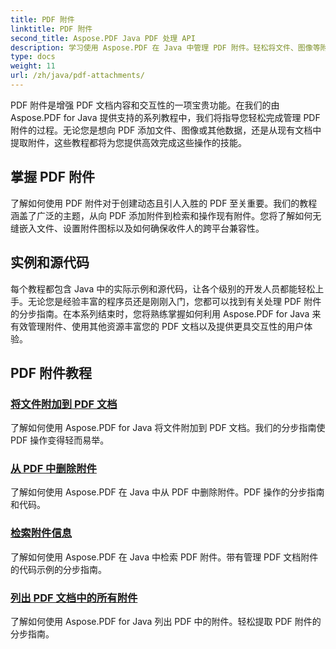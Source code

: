 ```yaml
---
title: PDF 附件
linktitle: PDF 附件
second_title: Aspose.PDF Java PDF 处理 API
description: 学习使用 Aspose.PDF 在 Java 中管理 PDF 附件。轻松将文件、图像等附加到您的 PDF。
type: docs
weight: 11
url: /zh/java/pdf-attachments/
---
```


PDF 附件是增强 PDF 文档内容和交互性的一项宝贵功能。在我们的由 Aspose.PDF for Java 提供支持的系列教程中，我们将指导您轻松完成管理 PDF 附件的过程。无论您是想向 PDF 添加文件、图像或其他数据，还是从现有文档中提取附件，这些教程都将为您提供高效完成这些操作的技能。

## 掌握 PDF 附件

了解如何使用 PDF 附件对于创建动态且引人入胜的 PDF 至关重要。我们的教程涵盖了广泛的主题，从向 PDF 添加附件到检索和操作现有附件。您将了解如何无缝嵌入文件、设置附件图标以及如何确保收件人的跨平台兼容性。

## 实例和源代码

每个教程都包含 Java 中的实际示例和源代码，让各个级别的开发人员都能轻松上手。无论您是经验丰富的程序员还是刚刚入门，您都可以找到有关处理 PDF 附件的分步指南。在本系列结束时，您将熟练掌握如何利用 Aspose.PDF for Java 来有效管理附件、使用其他资源丰富您的 PDF 文档以及提供更具交互性的用户体验。

## PDF 附件教程
### [将文件附加到 PDF 文档](./attach-files-pdf-documents/)
了解如何使用 Aspose.PDF for Java 将文件附加到 PDF 文档。我们的分步指南使 PDF 操作变得轻而易举。
### [从 PDF 中删除附件](./remove-attachments-from-pdfs/)
了解如何使用 Aspose.PDF 在 Java 中从 PDF 中删除附件。PDF 操作的分步指南和代码。
### [检索附件信息](./retrieve-attachment-information/)
了解如何使用 Aspose.PDF 在 Java 中检索 PDF 附件。带有管理 PDF 文档附件的代码示例的分步指南。
### [列出 PDF 文档中的所有附件](./list-all-attachments-pdf-documents/)
了解如何使用 Aspose.PDF for Java 列出 PDF 中的附件。轻松提取 PDF 附件的分步指南。